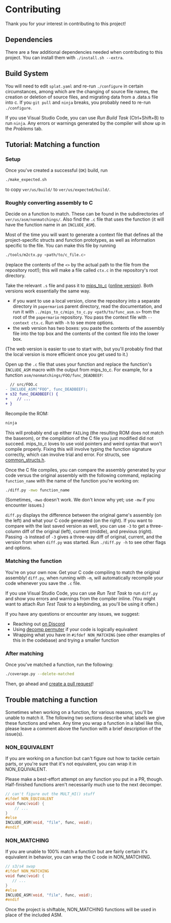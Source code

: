 # Contributing

Thank you for your interest in contributing to this project!

## Dependencies

There are a few additional dependencies needed when contributing to this project. You can install them with `./install.sh --extra`.


## Build System

You will need to edit `splat.yaml` and re-run `./configure` in certain circumstances, among which are the changing of source file names, the creation or deletion of source files, and migrating data from a .data.s file into c. If you `git pull` and `ninja` breaks, you probably need to re-run `./configure`.

If you use Visual Studio Code, you can use _Run Build Task_ (Ctrl+Shift+B) to run `ninja`. Any errors or warnings generated by the compiler will show up in the _Problems_ tab.


## Tutorial: Matching a function

### Setup

Once you've created a successful (`OK`) build, run

```sh
./make_expected.sh
```

to copy `ver/us/build/` to `ver/us/expected/build/`.

### Roughly converting assembly to C

Decide on a function to match. These can be found in the subdirectories of `ver/us/asm/nonmatchings/`. Also find the `.c` file that uses the function (it will have the function name in an `INCLUDE_ASM`).

Most of the time you will want to generate a context file that defines all the project-specific structs and function prototypes, as well as information specific to the file. You can make this file by running

```sh
./tools/m2ctx.py <path/to/c_file.c>
```

(replace the contents of the `<>` by the actual path to the file from the repository root!); this will make a file called `ctx.c` in the repository's root directory.

Take the relevant `.s` file and pass it to [mips_to_c](https://github.com/matt-kempster/mips_to_c) ([online version](https://simonsoftware.se/other/mips_to_c.py)). Both versions work essentially the same way.

- if you want to use a local version, clone the repository into a separate directory in `papermario`s parent directory, read the documentation, and run it with `../mips_to_c/mips_to_c.py <path/to/func_asm.s>` from the root of the `papermario` repository. You pass the context file with `--context ctx.c`. Run with `-h` to see more options.
- the web version has two boxes: you paste the contents of the assembly file into the top box and the contents of the context file into the lower box.

(The web version is easier to use to start with, but you'll probably find that the local version is more efficient once you get used to it.)

Open up the `.c` file that uses your function and replace the function's `INCLUDE_ASM` macro with the output from mips_to_c. For example, for a function `asm/nonmatchings/FOO/func_DEADBEEF`:

```diff
  // src/FOO.c
- INCLUDE_ASM("FOO", func_DEADBEEF);
+ s32 func_DEADBEEF() {
+    // ...
+ }
```

Recompile the ROM:

```sh
ninja
```

This will probably end up either `FAIL`ing (the resulting ROM does not match the baserom), or the compilation of the C file you just modified did not succeed. mips_to_c loves to use void pointers and weird syntax that won't compile properly. Fixing this will involve typing the function signature correctly, which can involve trial and error. For structs, see [common_structs.h](include/common_structs.h).

Once the C file compiles, you can compare the assembly generated by your code versus the original assembly with the following command, replacing `function_name` with the name of the function you're working on:

```sh
./diff.py -mwo function_name
```

(Sometimes, `-mwo` doesn't work. We don't know why yet; use `-mw` if you encounter issues.)

`diff.py` displays the difference between the original game's assembly (on the left) and what your C code generated (on the right). If you want to compare with the last saved version as well, you can use `-3` to get a three-column diff of the original (left), current (middle), and previous (right). Passing `-b` instead of `-3` gives a three-way diff of original, current, and the version from when `diff.py` was started. Run `./diff.py -h` to see other flags and options.

### Matching the function

You're on your own now. Get your C code compiling to match the original assembly! `diff.py`, when running with `-m`, will automatically recompile your code whenever you save the `.c` file.

If you use Visual Studio Code, you can use _Run Test Task_ to run `diff.py` and show you errors and warnings from the compiler inline. (You might want to attach _Run Test Task_ to a keybinding, as you'll be using it often.)

If you have any questions or encounter any issues, we suggest:

- Reaching out [on Discord](https://discord.gg/urUm3VG)
- Using [decomp permuter](https://github.com/simonlindholm/decomp-permuter) if your code is logically equivalent
- Wrapping what you have in `#ifdef NON_MATCHING` (see other examples of this in the codebase) and trying a smaller function

### After matching

Once you've matched a function, run the following:

```sh
./coverage.py --delete-matched
```

Then, go ahead and [create a pull request](https://github.com/pmret/papermario/pulls)!

## Trouble matching a function

Sometimes when working on a function, for various reasons, you'll be unable to match it. The following two sections describe what labels we give these functions and when. Any time you wrap a function in a label like this, please leave a comment above the function with a brief description of the issue(s).

### NON_EQUIVALENT

If you are working on a function but can't figure out how to tackle certain parts, or you're sure that it's not equivalent, you can wrap it in NON_EQUIVALENT.

Please make a best-effort attempt on any function you put in a PR, though. Half-finished functions aren't necessarily much use to the next decomper.

```c
// can't figure out the MULT_HI() stuff
#ifdef NON_EQUIVALENT
void func(void) {
    // ...
}
#else
INCLUDE_ASM(void, "file", func, void);
#endif
```

### NON_MATCHING

If you are unable to 100% match a function but are fairly certain it's equivalent in behavior, you can wrap the C code in NON_MATCHING.

 ```c
// s3/s4 swap
#ifdef NON_MATCHING
void func(void) {
    // ...
}
#else
INCLUDE_ASM(void, "file", func, void);
#endif
```

Once the project is shiftable, NON_MATCHING functions will be used in place of the included ASM.
